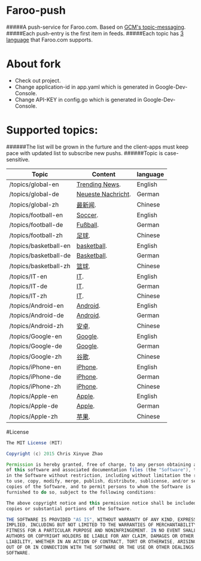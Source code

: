 # Faroo-push
#####A push-service for Faroo.com. Based on [GCM's topic-messaging](https://developers.google.com/cloud-messaging/topic-messaging).
#####Each push-entry is the first item in feeds.
#####Each topic has [3 language](http://www.faroo.com/hp/api/api.html#description) that Faroo.com supports.

# About fork
- Check out project.
- Change application-id in app.yaml which is generated in Google-Dev-Console.
- Change API-KEY in config.go which is generated in Google-Dev-Console.
 
# Supported topics:
######The list will be grown in the furture and the client-apps must keep pace with updated list to subscribe new pushs.
######Topic is case-sensitive.

| Topic  | Content | language |
| ------------- | ------------- | ------------- |
| /topics/global-en  | [Trending News](http://www.faroo.com/api?q=&start=1&length=10&l=en&src=news&f=json).  | English |
| /topics/global-de  | [Neueste Nachricht](http://www.faroo.com/api?q=&start=1&length=10&l=de&src=news&f=json).  | German  |
| /topics/global-zh  | [最新闻](http://www.faroo.com/api?q=&start=1&length=10&l=zh&src=news&f=json).  |  Chinese |
| /topics/football-en  | [Soccer](http://www.faroo.com/api?q=soccer&start=1&length=10&l=en&src=news&f=json).  | English |
| /topics/football-de  | [Fußball](http://www.faroo.com/api?q=fußball&start=1&length=10&l=de&src=news&f=json).  | German  |
| /topics/football-zh  | [足球](http://www.faroo.com/api?q=足球&start=1&length=10&l=zh&src=news&f=json).  |  Chinese |
| /topics/basketball-en  | [basketball](http://www.faroo.com/api?q=basketball&start=1&length=10&l=en&src=news&f=json).  | English |
| /topics/basketball-de  | [Basketball](http://www.faroo.com/api?q=Basketball&start=1&length=10&l=de&src=news&f=json).  | German  |
| /topics/basketball-zh  | [篮球](http://www.faroo.com/api?q=篮球&start=1&length=10&l=zh&src=news&f=json).  |  Chinese |
| /topics/IT-en  | [IT](http://www.faroo.com/api?q=Internet&start=1&length=10&l=en&src=news&f=json).  | English |
| /topics/IT-de  | [IT](http://www.faroo.com/api?q=Internet&start=1&length=10&l=de&src=news&f=json).  | German  |
| /topics/IT-zh  | [IT](http://www.faroo.com/api?q=Internet&start=1&length=10&l=zh&src=news&f=json).  |  Chinese |
| /topics/Android-en  | [Android](http://www.faroo.com/api?q=Android&start=1&length=10&l=en&src=news&f=json).  | English |
| /topics/Android-de  | [Android](http://www.faroo.com/api?q=Android&start=1&length=10&l=de&src=news&f=json).  | German  |
| /topics/Android-zh  | [安卓](http://www.faroo.com/api?q=Android&start=1&length=10&l=zh&src=news&f=json).  |  Chinese |
| /topics/Google-en  | [Google](http://www.faroo.com/api?q=Google&start=1&length=10&l=en&src=news&f=json).  | English |
| /topics/Google-de  | [Google](http://www.faroo.com/api?q=Google&start=1&length=10&l=de&src=news&f=json).  | German  |
| /topics/Google-zh  | [谷歌](http://www.faroo.com/api?q=Google&start=1&length=10&l=zh&src=news&f=json).  |  Chinese |
| /topics/iPhone-en  | [iPhone](http://www.faroo.com/api?q=iPhone&start=1&length=10&l=en&src=news&f=json).  | English |
| /topics/iPhone-de  | [iPhone](http://www.faroo.com/api?q=iPhone&start=1&length=10&l=de&src=news&f=json).  | German  |
| /topics/iPhone-zh  | [iPhone](http://www.faroo.com/api?q=iPhone&start=1&length=10&l=zh&src=news&f=json).  |  Chinese |
| /topics/Apple-en  | [Apple](http://www.faroo.com/api?q=Apple&start=1&length=10&l=en&src=news&f=json).  | English |
| /topics/Apple-de  | [Apple](http://www.faroo.com/api?q=Apple&start=1&length=10&l=de&src=news&f=json).  | German  |
| /topics/Apple-zh  | [苹果](http://www.faroo.com/api?q=Apple&start=1&length=10&l=zh&src=news&f=json).  |  Chinese |
 
 
#License

 ```java
 The MIT License (MIT)

Copyright (c) 2015 Chris Xinyue Zhao

Permission is hereby granted, free of charge, to any person obtaining a copy
of this software and associated documentation files (the "Software"), to deal
in the Software without restriction, including without limitation the rights
to use, copy, modify, merge, publish, distribute, sublicense, and/or sell
copies of the Software, and to permit persons to whom the Software is
furnished to do so, subject to the following conditions:

The above copyright notice and this permission notice shall be included in all
copies or substantial portions of the Software.

THE SOFTWARE IS PROVIDED "AS IS", WITHOUT WARRANTY OF ANY KIND, EXPRESS OR
IMPLIED, INCLUDING BUT NOT LIMITED TO THE WARRANTIES OF MERCHANTABILITY,
FITNESS FOR A PARTICULAR PURPOSE AND NONINFRINGEMENT. IN NO EVENT SHALL THE
AUTHORS OR COPYRIGHT HOLDERS BE LIABLE FOR ANY CLAIM, DAMAGES OR OTHER
LIABILITY, WHETHER IN AN ACTION OF CONTRACT, TORT OR OTHERWISE, ARISING FROM,
OUT OF OR IN CONNECTION WITH THE SOFTWARE OR THE USE OR OTHER DEALINGS IN THE
SOFTWARE.

 
 ```
